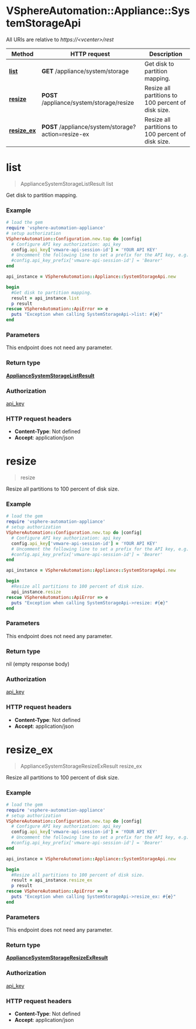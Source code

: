 # VSphereAutomation::Appliance::SystemStorageApi

All URIs are relative to *https://&lt;vcenter&gt;/rest*

Method | HTTP request | Description
------------- | ------------- | -------------
[**list**](SystemStorageApi.md#list) | **GET** /appliance/system/storage | Get disk to partition mapping.
[**resize**](SystemStorageApi.md#resize) | **POST** /appliance/system/storage/resize | Resize all partitions to 100 percent of disk size.
[**resize_ex**](SystemStorageApi.md#resize_ex) | **POST** /appliance/system/storage?action&#x3D;resize-ex | Resize all partitions to 100 percent of disk size.


# **list**
> ApplianceSystemStorageListResult list

Get disk to partition mapping.

### Example
```ruby
# load the gem
require 'vsphere-automation-appliance'
# setup authorization
VSphereAutomation::Configuration.new.tap do |config|
  # Configure API key authorization: api_key
  config.api_key['vmware-api-session-id'] = 'YOUR API KEY'
  # Uncomment the following line to set a prefix for the API key, e.g. 'Bearer' (defaults to nil)
  #config.api_key_prefix['vmware-api-session-id'] = 'Bearer'
end

api_instance = VSphereAutomation::Appliance::SystemStorageApi.new

begin
  #Get disk to partition mapping.
  result = api_instance.list
  p result
rescue VSphereAutomation::ApiError => e
  puts "Exception when calling SystemStorageApi->list: #{e}"
end
```

### Parameters
This endpoint does not need any parameter.

### Return type

[**ApplianceSystemStorageListResult**](ApplianceSystemStorageListResult.md)

### Authorization

[api_key](../README.md#api_key)

### HTTP request headers

 - **Content-Type**: Not defined
 - **Accept**: application/json



# **resize**
> resize

Resize all partitions to 100 percent of disk size.

### Example
```ruby
# load the gem
require 'vsphere-automation-appliance'
# setup authorization
VSphereAutomation::Configuration.new.tap do |config|
  # Configure API key authorization: api_key
  config.api_key['vmware-api-session-id'] = 'YOUR API KEY'
  # Uncomment the following line to set a prefix for the API key, e.g. 'Bearer' (defaults to nil)
  #config.api_key_prefix['vmware-api-session-id'] = 'Bearer'
end

api_instance = VSphereAutomation::Appliance::SystemStorageApi.new

begin
  #Resize all partitions to 100 percent of disk size.
  api_instance.resize
rescue VSphereAutomation::ApiError => e
  puts "Exception when calling SystemStorageApi->resize: #{e}"
end
```

### Parameters
This endpoint does not need any parameter.

### Return type

nil (empty response body)

### Authorization

[api_key](../README.md#api_key)

### HTTP request headers

 - **Content-Type**: Not defined
 - **Accept**: application/json



# **resize_ex**
> ApplianceSystemStorageResizeExResult resize_ex

Resize all partitions to 100 percent of disk size.

### Example
```ruby
# load the gem
require 'vsphere-automation-appliance'
# setup authorization
VSphereAutomation::Configuration.new.tap do |config|
  # Configure API key authorization: api_key
  config.api_key['vmware-api-session-id'] = 'YOUR API KEY'
  # Uncomment the following line to set a prefix for the API key, e.g. 'Bearer' (defaults to nil)
  #config.api_key_prefix['vmware-api-session-id'] = 'Bearer'
end

api_instance = VSphereAutomation::Appliance::SystemStorageApi.new

begin
  #Resize all partitions to 100 percent of disk size.
  result = api_instance.resize_ex
  p result
rescue VSphereAutomation::ApiError => e
  puts "Exception when calling SystemStorageApi->resize_ex: #{e}"
end
```

### Parameters
This endpoint does not need any parameter.

### Return type

[**ApplianceSystemStorageResizeExResult**](ApplianceSystemStorageResizeExResult.md)

### Authorization

[api_key](../README.md#api_key)

### HTTP request headers

 - **Content-Type**: Not defined
 - **Accept**: application/json



